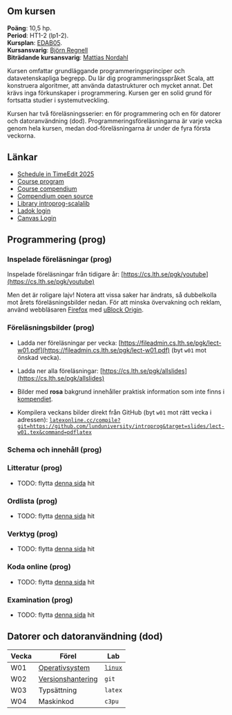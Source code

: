 <script src="https://code.jquery.com/jquery-3.6.4.min.js"></script>
<script type="text/javascript">
  function loadContent(uri, elementId) {
    $(elementId).load(uri, function(responseText, textStatus, jqXHR) {
      if (textStatus !== 'success') {
        $(elementId).html(`<p>Kunde inte ladda innehåll från <a href="${uri}">${uri}</a>.</p>`);
      }
    });
  }
</script>

## Om kursen

**Poäng**: 10,5 hp.  
**Period**: HT1-2 (lp1-2).  
**Kursplan**: [EDAB05](https://kurser.lth.se/kursplaner/senaste/EDAB05.html).  
**Kursansvarig**: [Björn Regnell](http://cs.lth.se/bjornregnell)  
**Biträdande kursansvarig**:
[Mattias Nordahl](https://cs.lth.se/nordahl-mattias/)

Kursen omfattar grundläggande programmeringsprinciper och datavetenskapliga
begrepp. Du lär dig programmeringsspråket Scala, att konstruera algoritmer, att
använda datastrukturer och mycket annat. Det krävs inga förkunskaper i
programmering. Kursen ger en solid grund för fortsatta studier i
systemutveckling.

Kursen har två föreläsningsserier: en för programmering och en för datorer och
datoranvändning (dod). Programmeringsföreläsningarna är varje vecka genom hela
kursen, medan dod-föreläsningarna är under de fyra första veckorna. 

## Länkar

- [Schedule in TimeEdit 2025](https://cloud.timeedit.net/lu/web/lth1/ri19566250000YQQ28Z0507007y9Y4763gQ0g5X6Y65ZQ176.html)
- [Course program](https://fileadmin.cs.lth.se/pgk/courseplan.pdf)
- [Course compendium](https://cs.lth.se/pgk/kompendium/)
- [Compendium open source](http://github.com/lunduniversity/introprog)
- [Library introprog-scalalib](http://github.com/lunduniversity/introprog-scalalib)
- [Ladok login](https://www.student.ladok.se/student/app/studentwebb/)
- [Canvas Login](https://canvas.education.lu.se/courses/31677)


## Programmering (prog)

### Inspelade föreläsningar (prog)

Inspelade föreläsningar från tidigare år:
[https://cs.lth.se/pgk/youtube](https://cs.lth.se/pgk/youtube)

Men det är roligare lajv! Notera att vissa saker har ändrats, så dubbelkolla mot
årets föreläsningsbilder nedan. För att minska övervakning och reklam, använd
webbläsaren [Firefox](https://www.mozilla.org/en-US/firefox/all) med
[uBlock Origin](https://addons.mozilla.org/en-US/firefox/addon/ublock-origin/).

### Föreläsningsbilder (prog)

- Ladda ner föreläsningar per vecka:
  [https://fileadmin.cs.lth.se/pgk/lect-w01.pdf](https://fileadmin.cs.lth.se/pgk/lect-w01.pdf)
  (byt `w01` mot önskad vecka).

- Ladda ner alla föreläsningar:
  [https://cs.lth.se/pgk/allslides](https://cs.lth.se/pgk/allslides)

- Bilder med **rosa** bakgrund innehåller praktisk information som inte finns i
  [kompendiet](https://cs.lth.se/pgk/compendium/).

- Kompilera veckans bilder direkt från GitHub (byt `w01` mot rätt vecka i adressen):
  [`latexonline.cc/compile?git=https://github.com/lunduniversity/introprog&target=slides/lect-w01.tex&command=pdflatex`](https://latexonline.cc/compile?git=https://github.com/lunduniversity/introprog&target=slides/lect-w01.tex&command=pdflatex)

### Schema och innehåll (prog)

<script type="text/javascript">
  $(function(){
    const contentURI= 'https://raw.githubusercontent.com/lunduniversity/introprog/master/plan/module-plan-generated.html';
    const proxyURI = 'https://cs.lth.se/fileadmin/cs/phpLoad.php?url=';
    // const uri = proxyURI + contentURI;
    const uri = 'resources/module-plan-generated.html';
    // $('#result').load(uri, function(responseText, textStatus, jqXHR) {
    //   if (textStatus === 'success') {
    //     console.log('Loaded content successfully');
    //   } else {
    //     console.error('Failed to load content2:', jqXHR.statusText);
    //     $('#result').html(`<p>Kunde inte ladda innehåll från <a href="${contentURI}">${uri}</a>.</p>`);
    //   }
    // });
    loadContent(uri, '#result');
  });
</script>
<div id="result"></div>


### Litteratur (prog)

- TODO: flytta [denna sida](https://cs.lth.se/pgk/litteratur/) hit

### Ordlista (prog)

- TODO: flytta [denna sida](https://cs.lth.se/pgk/ordlista/) hit

### Verktyg (prog)

- TODO: flytta [denna sida](https://cs.lth.se/pgk/verktyg/) hit

### Koda online (prog)

- TODO: flytta [denna sida](https://cs.lth.se/pgk/code-online/) hit

### Examination (prog)

- TODO: flytta [denna sida](https://cs.lth.se/pgk/examination/) hit

## Datorer och datoranvändning (dod)

| Vecka         | Förel     | Lab |
|--------------|-----------|------------|
| W01 | [Operativsystem](fileadmin/TODO)   | [`linux`](fileadmin/TODO)        |
| W02 | [Versionshantering]()      | `git`        |
| W03 | Typsättning      | `latex`        |
| W04 | Maskinkod      | `c3pu`        |

<script type="text/javascript">
  $(function(){
    const uri = 'resources/dod-lectures.html';
    loadContent(uri, '#dod-lectures');
  });
</script>
<div id="dod-lectures"></div>
